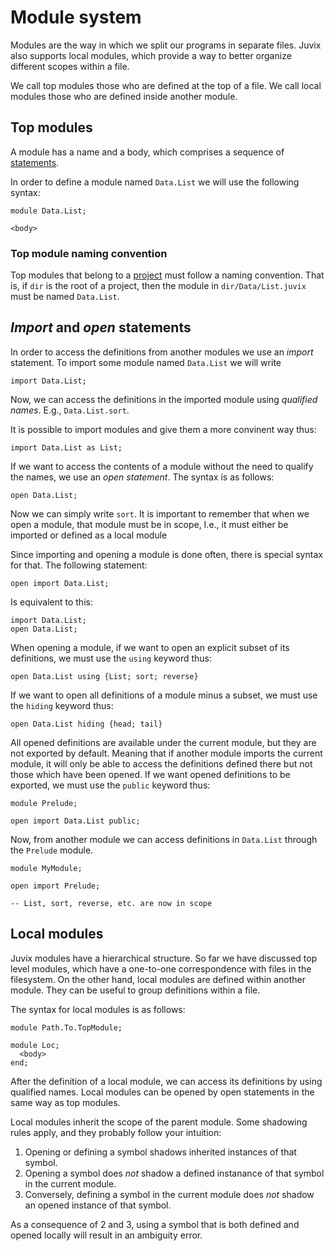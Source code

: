 # Module system

Modules are the way in which we split our programs in separate files. Juvix also
supports local modules, which provide a way to better organize different scopes
within a file.

We call top modules those who are defined at the top of a file.
We call local modules those who are defined inside another module.

## Top modules

A module has a name and a body, which comprises a sequence of
[statements](statement.md).

In order to define a module named `Data.List` we will use the following syntax:

```juvix
module Data.List;

<body>
```

### Top module naming convention

Top modules that belong to a [project](project.md) must follow a naming
convention. That is, if `dir` is the root of a project, then the module in
`dir/Data/List.juvix` must be named `Data.List`.

## _Import_ and _open_ statements

In order to access the definitions from another modules we use an
_import_ statement. To import some module named `Data.List` we will write

```juvix
import Data.List;
```

Now, we can access the definitions in the imported module using _qualified
names_. E.g., `Data.List.sort`.

It is possible to import modules and give them a more convinent way thus:

```juvix
import Data.List as List;
```

If we want to access the contents of a module without the need to qualify the
names, we use an _open statement_. The syntax is as follows:

```juvix
open Data.List;
```

Now we can simply write `sort`. It is important to remember that when we open a
module, that module must be in scope, I.e., it must either be imported
or defined as a local module

Since importing and opening a module is done often, there is special syntax for
that. The following statement:

```juvix
open import Data.List;
```

Is equivalent to this:

```juvix
import Data.List;
open Data.List;
```

When opening a module, if we want to open an explicit subset of its definitions,
we must use the `using` keyword thus:

```juvix
open Data.List using {List; sort; reverse}
```

If we want to open all definitions of a module minus a subset, we
must use the `hiding` keyword thus:

```juvix
open Data.List hiding {head; tail}
```

All opened definitions are available under the current module, but
they are not exported by default. Meaning that if another module imports the current
module, it will only be able to access the definitions defined there but not
those which have been opened. If we want opened definitions to be exported, we
must use the `public` keyword thus:

```
module Prelude;

open import Data.List public;
```

Now, from another module we can access definitions in `Data.List` through the
`Prelude` module.

```
module MyModule;

open import Prelude;

-- List, sort, reverse, etc. are now in scope
```

## Local modules

Juvix modules have a hierarchical structure. So far we have discussed top level
modules, which have a one-to-one correspondence with files in the filesystem. On
the other hand, local modules are defined within another module. They can be
useful to group definitions within a file.

The syntax for local modules is as follows:

```
module Path.To.TopModule;

module Loc;
  <body>
end;
```

After the definition of a local module, we can access its definitions by using
qualified names. Local modules can be opened by open statements in the same way
as top modules.

Local modules inherit the scope of the parent module. Some shadowing rules
apply, and they probably follow your intuition:

1. Opening or defining a symbol shadows inherited instances of that symbol.
2. Opening a symbol does _not_ shadow a defined instanance of that symbol in the
   current module.
3. Conversely, defining a symbol in the current module does _not_ shadow an
   opened instance of that symbol.

As a consequence of 2 and 3, using a symbol that is both defined and opened
locally will result in an ambiguity error.
